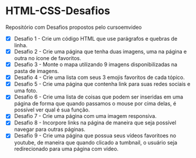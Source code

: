 # HTML-CSS-Desafios
Repositório com Desafios propostos pelo cursoemvideo
- [X] Desafio 1 - Crie um código HTML que use parágrafos e quebras de linha.
- [X] Desafio 2 - Crie uma página que tenha duas imagens, uma na página e outra no ícone de favoritos.
- [X] Desafio 3 - Monte o mapa utilizando 9 imagens disponibilizadas na pasta de imagens. 
- [X] Desafio 4 - Crie uma lista com seus 3 emojis favoritos de cada tópico.
- [X] Desafio 5 - Crie uma página que contenha link para suas redes sociais e uma foto.
- [X] Desafio 6 - Crie uma lista de coisas que podem ser inseridas em uma página de forma que quando passamos o mouse por cima delas, é possível ver qual é sua função.
- [X] Desafio 7 - Crie uma página com uma imagem responsiva.
- [X] Desafio 8 - Incorpore links na página de maneira que seja possível navegar para outras páginas.
- [X] Desafio 9 - Crie uma página que possua seus vídeos favoritoes no youtube, de maneira que quando clicado a tumbnail, o usuário seja redirecionado para uma página com vídeo.
